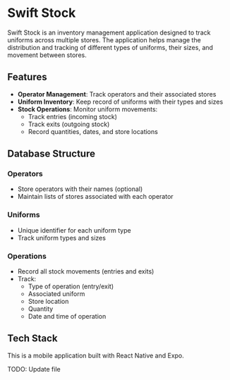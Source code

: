 # Swift Stock

Swift Stock is an inventory management application designed to track uniforms across multiple stores. The application helps manage the distribution and tracking of different types of uniforms, their sizes, and movement between stores.

## Features

- **Operator Management**: Track operators and their associated stores
- **Uniform Inventory**: Keep record of uniforms with their types and sizes
- **Stock Operations**: Monitor uniform movements:
  - Track entries (incoming stock)
  - Track exits (outgoing stock)
  - Record quantities, dates, and store locations

## Database Structure

### Operators
- Store operators with their names (optional)
- Maintain lists of stores associated with each operator

### Uniforms
- Unique identifier for each uniform type
- Track uniform types and sizes

### Operations
- Record all stock movements (entries and exits)
- Track:
  - Type of operation (entry/exit)
  - Associated uniform
  - Store location
  - Quantity
  - Date and time of operation

## Tech Stack

This is a mobile application built with React Native and Expo.

TODO: Update file